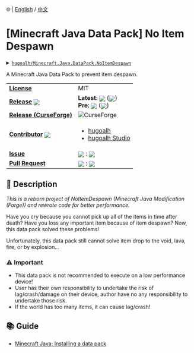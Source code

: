 🌐 | [English](./README.md) / [中文](./README-zh-TW.md)

# \[Minecraft Java Data Pack\] No Item Despawn

<details>
  <summary><a href="https://github.com/hugoalh/Minecraft.Java.DataPack.NoItemDespawn"><code>hugoalh/Minecraft.Java.DataPack.NoItemDespawn</code></a></summary>
  <img align="center" alt="GitHub Language Count" src="https://img.shields.io/github/languages/count/hugoalh/Minecraft.Java.DataPack.NoItemDespawn?logo=github&logoColor=ffffff&style=flat-square" />
  <img align="center" alt="GitHub Top Langauge" src="https://img.shields.io/github/languages/top/hugoalh/Minecraft.Java.DataPack.NoItemDespawn?logo=github&logoColor=ffffff&style=flat-square" />
  <img align="center" alt="GitHub Repo Size" src="https://img.shields.io/github/repo-size/hugoalh/Minecraft.Java.DataPack.NoItemDespawn?logo=github&logoColor=ffffff&style=flat-square" />
  <img align="center" alt="GitHub Code Size" src="https://img.shields.io/github/languages/code-size/hugoalh/Minecraft.Java.DataPack.NoItemDespawn?logo=github&logoColor=ffffff&style=flat-square" />
  <img align="center" alt="GitHub Watcher" src="https://img.shields.io/github/watchers/hugoalh/Minecraft.Java.DataPack.NoItemDespawn?logo=github&logoColor=ffffff&style=flat-square" />
  <img align="center" alt="GitHub Star" src="https://img.shields.io/github/stars/hugoalh/Minecraft.Java.DataPack.NoItemDespawn?logo=github&logoColor=ffffff&style=flat-square" />
  <img align="center" alt="GitHub Fork" src="https://img.shields.io/github/forks/hugoalh/Minecraft.Java.DataPack.NoItemDespawn?logo=github&logoColor=ffffff&style=flat-square" />
</details>

A Minecraft Java Data Pack to prevent item despawn.

<table>
  <tr>
    <td><a href="./LICENSE.md"><b>License</b></a></td>
    <td>MIT</td>
  </tr>
  <tr>
    <td><a href="https://github.com/hugoalh/Minecraft.Java.DataPack.NoItemDespawn/releases"><b>Release</b></a> <img align="center" src="https://img.shields.io/github/downloads/hugoalh/Minecraft.Java.DataPack.NoItemDespawn/total?label=%20&style=flat-square" /></td>
    <td>
      <b>Latest:</b> <img align="center" src="https://img.shields.io/github/release/hugoalh/Minecraft.Java.DataPack.NoItemDespawn?sort=semver&label=%20&style=flat-square" /> (<img align="center" src="https://img.shields.io/github/release-date/hugoalh/Minecraft.Java.DataPack.NoItemDespawn?label=%20&style=flat-square" />)<br />
      <b>Pre:</b> <img align="center" src="https://img.shields.io/github/release/hugoalh/Minecraft.Java.DataPack.NoItemDespawn?include_prereleases&sort=semver&label=%20&style=flat-square" /> (<img align="center" src="https://img.shields.io/github/release-date-pre/hugoalh/Minecraft.Java.DataPack.NoItemDespawn?label=%20&style=flat-square" />)
    </td>
  </tr>
  <tr>
    <td><a href="https://www.curseforge.com/minecraft/customization/noitemdespawn-datapack"><b>Release (CurseForge)</b></a></td>
    <td><img align="center" alt="CurseForge" src="https://img.shields.io/static/v1?style=flat-square&logo=curseforge&label=curseforge&message=%20&color=orange" /></td>
  </tr>
  <tr>
    <td><a href="https://github.com/hugoalh/Minecraft.Java.DataPack.NoItemDespawn/graphs/contributors"><b>Contributor</b></a> <img align="center" src="https://img.shields.io/github/contributors/hugoalh/Minecraft.Java.DataPack.NoItemDespawn?label=%20&style=flat-square" /></td>
    <td><ul>
        <li><a href="https://github.com/hugoalh">hugoalh</a></li>
        <li><a href="https://github.com/hugoalh-studio">hugoalh Studio</a></li>
    </ul></td>
  </tr>
  <tr>
    <td><a href="https://github.com/hugoalh/Minecraft.Java.DataPack.NoItemDespawn/issues?q=is%3Aissue"><b>Issue</b></a></td>
    <td><img align="center" src="https://img.shields.io/github/issues-raw/hugoalh/Minecraft.Java.DataPack.NoItemDespawn?label=%20&style=flat-square" /> : <img align="center" src="https://img.shields.io/github/issues-closed-raw/hugoalh/Minecraft.Java.DataPack.NoItemDespawn?label=%20&style=flat-square" /></td>
  </tr>
  <tr>
    <td><a href="https://github.com/hugoalh/Minecraft.Java.DataPack.NoItemDespawn/pulls?q=is%3Apr"><b>Pull Request</b></a></td>
    <td><img align="center" src="https://img.shields.io/github/issues-pr-raw/hugoalh/Minecraft.Java.DataPack.NoItemDespawn?label=%20&style=flat-square" /> : <img align="center" src="https://img.shields.io/github/issues-pr-closed-raw/hugoalh/Minecraft.Java.DataPack.NoItemDespawn?label=%20&style=flat-square" /></td>
  </tr>
</table>

## 📜 Description

*This is a reborn project of NoItemDespawn (Minecraft Java Modification (Forge)) and rewrote code for better performance.*

Have you cry because you cannot pick up all of the items in time after death? Have you loss any important item because of item despawn? Now, this data pack solved these problems!

Unfortunately, this data pack still cannot solve item drop to the void, lava, fire, or by explosion...

### ⚠ Important

- This data pack is not recommended to execute on a low performance device!
- User has their own responsibility to undertake the risk of lag/crash/damage on their device, author have no any responsibility to undertake those risk.
- If the world has too many items, it can cause lag/crash!

## 📚 Guide

- [Minecraft Java: Installing a data pack](https://minecraft.gamepedia.com/Tutorials/Installing_a_data_pack)
